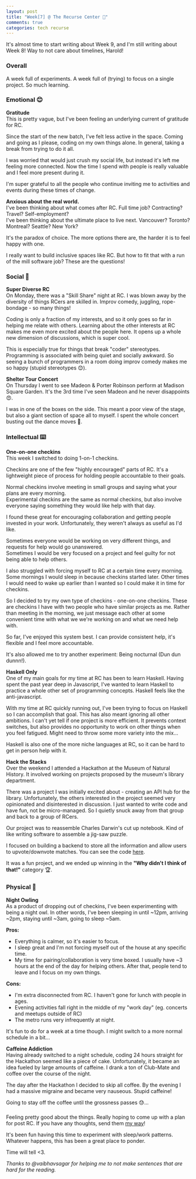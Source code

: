 ```yaml
---
layout: post
title: "Week[7] @ The Recurse Center 🍂"
comments: true
categories: tech recurse
---
```


It's almost time to start writing about Week 9, and I'm still writing about Week 8! Way to not care about timelines, Harold!

### Overall

A week full of experiments. A week full of (trying) to focus on a single project. So much learning.

### Emotional 😊

**Gratitude**  
This is pretty vague, but I've been feeling an underlying current of gratitude for RC.

Since the start of the new batch, I've felt less active in the space. Coming and going as I please, coding on my own things alone. In general, taking a break from trying to do it all.

I was worried that would just crush my social life, but instead it's left me feeling more connected. Now the time I spend with people is really valuable and I feel more present during it.

I'm super grateful to all the people who continue inviting me to activities and events during these times of change.

**Anxious about the real world.**  
I've been thinking about what comes after RC. Full time job? Contracting? Travel? Self-employment?  
I've been thinking about the ultimate place to live next. Vancouver? Toronto? Montreal? Seattle? New York?  

It's the paradox of choice. The more options there are, the harder it is to feel happy with one.

I really want to build inclusive spaces like RC. But how to fit that with a run of the mill software job? These are the questions!

### Social 🎤

**Super Diverse RC**  
On Monday, there was a "Skill Share" night at RC. I was blown away by the diversity of things RCers are skilled in. Improv comedy, juggling, rope-bondage - so many things!

Coding is only a fraction of my interests, and so it only goes so far in helping me relate with others. Learning about the other interests at RC makes me even more excited about the people here. It opens up a whole new dimension of discussions, which is super cool.

This is especially true for things that break "coder" stereotypes. Programming is associated with being quiet and socially awkward. So seeing a bunch of programmers in a room doing improv comedy makes me so happy (stupid stereotypes 😊).

**Shelter Tour Concert**  
On Thursday I went to see Madeon & Porter Robinson perform at Madison Square Garden. It's the 3rd time I've seen Madeon and he never disappoints 😍.

I was in one of the boxes on the side. This meant a poor view of the stage, but also a giant section of space all to myself. I spent the whole concert busting out the dance moves 💃.

### Intellectual ⌨️

**One-on-one checkins**  
This week I switched to doing 1-on-1 checkins.

Checkins are one of the few "highly encouraged" parts of RC. It's a lightweight piece of process for holding people accountable to their goals.

Normal checkins involve meeting in small groups and saying what your plans are every morning.  
Experimental checkins are the same as normal checkins, but also involve everyone saying something they would like help with that day.  

I found these great for encouraging collaboration and getting people invested in your work. Unfortunately, they weren't always as useful as I'd like.

Sometimes everyone would be working on very different things, and requests for help would go unanswered.  
Sometimes I would be very focused on a project and feel guilty for not being able to help others.  

I also struggled with forcing myself to RC at a certain time every morning. Some mornings I would sleep in because checkins started later. Other times I would need to wake up earlier than I wanted so I could make it in time for checkins.

So I decided to try my own type of checkins - one-on-one checkins. These are checkins I have with two people who have similar projects as me. Rather than meeting in the morning, we just message each other at some convenient time with what we we're working on and what we need help with.

So far, I've enjoyed this system best. I can provide consistent help, it's flexible and I feel more accountable.

It's also allowed me to try another experiment: Being nocturnal (Dun dun dunnn!).

**Haskell Only**  
One of my main goals for my time at RC has been to learn Haskell. Having spent the past year deep in Javascript, I've wanted to learn Haskell to practice a whole other set of programming concepts. Haskell feels like the anti-javascript.

With my time at RC quickly running out, I've been trying to focus on Haskell so I can accomplish that goal. This has also meant ignoring all other ambitions. I can't yet tell if one project is more efficient. It prevents context switches, but also provides no opportunity to work on other things when you feel fatigued. Might need to throw some more variety into the mix...

Haskell is also one of the more niche languages at RC, so it can be hard to get in person help with it.

**Hack the Stacks**  
Over the weekend I attended a Hackathon at the Museum of Natural History. It involved working on projects proposed by the museum's library department.

There was a project I was initially excited about - creating an API hub for the library. Unfortunately, the others interested in the project seemed very opinionated and disinterested in discussion. I just wanted to write code and have fun, not be micro-managed. So I quietly snuck away from that group and back to a group of RCers.

Our project was to reassemble Charles Darwin's cut up notebook. Kind of like writing software to assemble a jig-saw puzzle.

I focused on building a backend to store all the information and allow users to upvote/downvote matches. You can see the code [here](https://github.com/HackTheStacks/darwin-viewer).

It was a fun project, and we ended up winning in the **"Why didn't I think of that!"** category 🏆.

### Physical 🛌

**Night Owling**  
As a product of dropping out of checkins, I've been experimenting with being a night owl. In other words, I've been sleeping in until ~12pm, arriving ~2pm, staying until ~3am, going to sleep ~5am.

**Pros:**

- Everything is calmer, so it's easier to focus.
- I sleep great and I'm not forcing myself out of the house at any specific time.
- My time for pairing/collaboration is very time boxed. I usually have ~3 hours at the end of the day for helping others. After that, people tend to leave and I focus on my own things.

**Cons:**

- I'm extra disconnected from RC. I haven't gone for lunch with people in ages.
- Evening activities fall right in the middle of my "work day" (eg. concerts and meetups outside of RC)
- The metro runs very infrequently at night.

It's fun to do for a week at a time though. I might switch to a more normal schedule in a bit...

**Caffeine Addiction**  
Having already switched to a night schedule, coding 24 hours straight for the Hackathon seemed like a piece of cake. Unfortunately, it became an idea fueled by large amounts of caffeine. I drank a ton of Club-Mate and coffee over the course of the night.

The day after the Hackathon I decided to skip all coffee. By the evening I had a massive migraine and became very nauseous. Stupid caffeine!

Going to stay off the coffee until the grossness passes 😓...

### </End>

Feeling pretty good about the things. Really hoping to come up with a plan for post RC. If you have any thoughts, send them [my way](/contact)!

It's been fun having this time to experiment with sleep/work patterns. Whatever happens, this has been a great place to ponder.

Time will tell <3.

*Thanks to @vaibhavsagar for helping me to not make sentences that are hard for the reading.*
